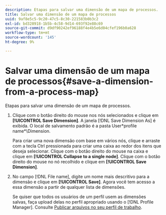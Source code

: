 ```yaml
---
description: Etapas para salvar uma dimensão de um mapa de processos.
title: Salvar uma dimensão de um mapa de processos
uuid: 9af8e5c5-9c20-47c5-8c30-221583b0b3c2
exl-id: bd328918-1b5b-4c58-9d14-693f92e88c69
source-git-commit: d9df90242ef96188f4e4b5e6d04cfef196b0a628
workflow-type: tm+mt
source-wordcount: '145'
ht-degree: 9%

---
```


# Salvar uma dimensão de um mapa de processos{#save-a-dimension-from-a-process-map}

Etapas para salvar uma dimensão de um mapa de processos.

1. Clique com o botão direito do mouse nos nós selecionados e clique em **[!UICONTROL Save Dimension]**. A janela [!DNL Save Dimension As] é exibida. O local de salvamento padrão é a pasta User\*profile name*\Dimension.

   Para criar uma nova dimensão com base em vários nós, clique e arraste com a tecla Ctrl pressionada para criar uma caixa ao redor dos itens que deseja selecionar. Clique com o botão direito do mouse na caixa e clique em **[!UICONTROL Collapse to a single node]**. Clique com o botão direito do mouse no nó recolhido e clique em **[!UICONTROL Save Dimension]**.

1. No campo [!DNL File name], digite um nome mais descritivo para a dimensão e clique em **[!UICONTROL Save]**. Agora você tem acesso a essa dimensão a partir de qualquer lista de dimensões.

   Se quiser que todos os usuários de um perfil usem as dimensões salvas, faça upload delas no perfil apropriado usando o [!DNL Profile Manager]. Consulte [Publicar arquivos no seu perfil de trabalho](../../../../home/c-get-started/c-admin-intrf/c-prof-mgr/t-pub-files-wkg-prof.md#task-a0106e010c834d16bd60eef4721b6af9).
